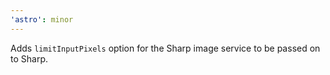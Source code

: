 ```yaml
---
'astro': minor
---
```


Adds `limitInputPixels` option for the Sharp image service to be passed on to Sharp.
